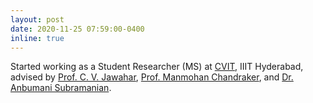 ```yaml
---
layout: post
date: 2020-11-25 07:59:00-0400
inline: true
---
```


Started working as a Student Researcher (MS) at [CVIT](https://cvit.iiit.ac.in/), IIIT Hyderabad, advised by [Prof. C. V. Jawahar](https://faculty.iiit.ac.in/~jawahar/), [Prof. Manmohan Chandraker](https://cseweb.ucsd.edu/~mkchandraker/), and [Dr. Anbumani Subramanian](https://sites.google.com/view/anbumani/).